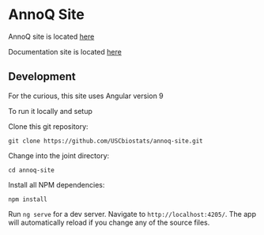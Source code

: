 # AnnoQ Site

AnnoQ site is located [here](http://annoq.org/)

Documentation site is located [here](https://uscbiostats.github.io/annoq-site/)


## Development

For the curious, this site uses Angular version 9

To run it locally and setup

Clone this git repository:
```
git clone https://github.com/USCbiostats/annoq-site.git
```

Change into the joint directory:
```
cd annoq-site
```

Install all NPM dependencies:
```
npm install
```

Run `ng serve` for a dev server. Navigate to `http://localhost:4205/`. The app will automatically reload if you change any of the source files.
